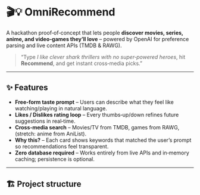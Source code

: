 # 🎬💡 OmniRecommend

A hackathon proof‑of‑concept that lets people **discover movies, series, anime, and video‑games they’ll love** – powered by OpenAI for preference parsing and live content APIs (TMDB & RAWG).

> “Type *I like clever shark thrillers with no super‑powered heroes*, hit **Recommend**, and get instant cross‑media picks.”

---

## ✨ Features
- **Free‑form taste prompt** – Users can describe what they feel like watching/playing in natural language.
- **Likes / Dislikes rating loop** – Every thumbs‑up/down refines future suggestions in real‑time.
- **Cross‑media search** – Movies/TV from TMDB, games from RAWG, (stretch: anime from AniList).
- **Why this?** – Each card shows keywords that matched the user’s prompt so recommendations feel transparent.
- **Zero database required** – Works entirely from live APIs and in‑memory caching; persistence is optional.

---

## 🏗 Project structure

